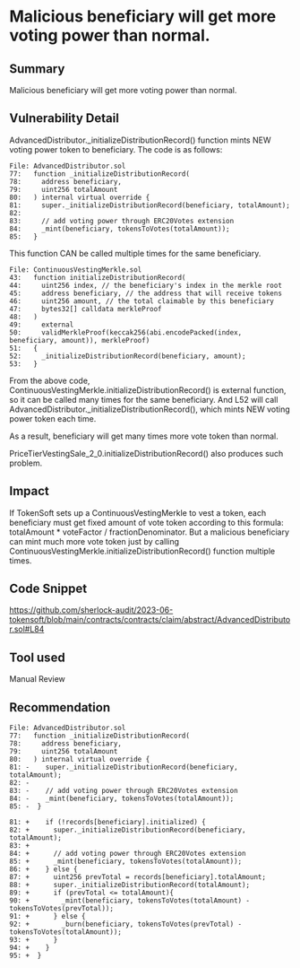 # Malicious beneficiary will get more voting power than normal.
## Summary
Malicious beneficiary will get more voting power than normal.

## Vulnerability Detail
AdvancedDistributor._initializeDistributionRecord() function mints NEW voting power token to beneficiary.
The code is as follows:
```solidity
File: AdvancedDistributor.sol
77:   function _initializeDistributionRecord(
78:     address beneficiary,
79:     uint256 totalAmount
80:   ) internal virtual override {
81:     super._initializeDistributionRecord(beneficiary, totalAmount);
82: 
83:     // add voting power through ERC20Votes extension
84:     _mint(beneficiary, tokensToVotes(totalAmount));
85:   }
```
This function CAN be called multiple times for the same beneficiary.
```solidity
File: ContinuousVestingMerkle.sol
43:   function initializeDistributionRecord(
44:     uint256 index, // the beneficiary's index in the merkle root
45:     address beneficiary, // the address that will receive tokens
46:     uint256 amount, // the total claimable by this beneficiary
47:     bytes32[] calldata merkleProof
48:   )
49:     external
50:     validMerkleProof(keccak256(abi.encodePacked(index, beneficiary, amount)), merkleProof)
51:   {
52:     _initializeDistributionRecord(beneficiary, amount);
53:   }
```
From the above code, ContinuousVestingMerkle.initializeDistributionRecord() is external function, so it can be called many times for the same beneficiary.
And L52 will call AdvancedDistributor._initializeDistributionRecord(), which mints NEW voting power token each time.

As a result, beneficiary will get many times more vote token than normal.

PriceTierVestingSale_2_0.initializeDistributionRecord() also produces such problem.

## Impact
If TokenSoft sets up a ContinuousVestingMerkle to vest a token, each beneficiary must get fixed amount of vote token according to this formula: totalAmount * voteFactor / fractionDenominator.
But a malicious beneficiary can mint much more vote token just by calling ContinuousVestingMerkle.initializeDistributionRecord() function multiple times.

## Code Snippet
https://github.com/sherlock-audit/2023-06-tokensoft/blob/main/contracts/contracts/claim/abstract/AdvancedDistributor.sol#L84

## Tool used
Manual Review

## Recommendation
```solidity
File: AdvancedDistributor.sol
77:   function _initializeDistributionRecord(
78:     address beneficiary,
79:     uint256 totalAmount
80:   ) internal virtual override {
81: -    super._initializeDistributionRecord(beneficiary, totalAmount);
82: -
83: -    // add voting power through ERC20Votes extension
84: -    _mint(beneficiary, tokensToVotes(totalAmount));
85: -  }

81: +    if (!records[beneficiary].initialized) {
82: +      super._initializeDistributionRecord(beneficiary, totalAmount);
83: +
84: +      // add voting power through ERC20Votes extension
85: +      _mint(beneficiary, tokensToVotes(totalAmount));
86: +    } else {
87: +      uint256 prevTotal = records[beneficiary].totalAmount;
88: +      super._initializeDistributionRecord(totalAmount);
89: +      if (prevTotal <= totalAmount){
90: +        _mint(beneficiary, tokensToVotes(totalAmount) - tokensToVotes(prevTotal));
91: +      } else {
92: +        _burn(beneficiary, tokensToVotes(prevTotal) - tokensToVotes(totalAmount));
93: +      }
94: +    }
95: +  }
```